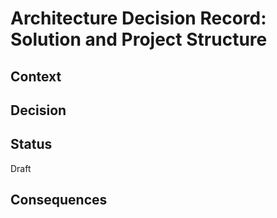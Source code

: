 # Architecture Decision Record: Solution and Project Structure

## Context

## Decision

## Status

Draft

## Consequences

